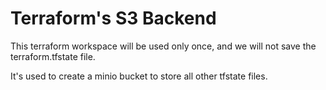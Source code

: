 # Terraform's S3 Backend

This terraform workspace will be used only once, and we will not save the terraform.tfstate file.

It's used to create a minio bucket to store all other tfstate files.
